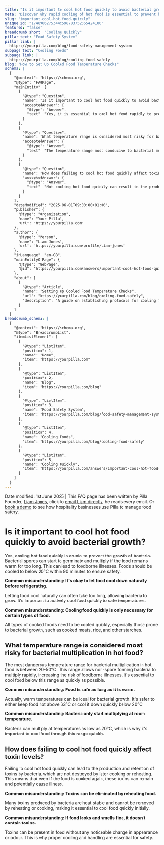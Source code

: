 ```yaml
---
title: "Is it important to cool hot food quickly to avoid bacterial growth?"
meta: "Discover why rapid cooling of hot food is essential to prevent bacterial growth and toxin production, ensuring food safety and preventing illness."
slug: "important-cool-hot-food-quickly"
unique id: "1748966275344x598783752565424100"
featured: "false"
breadcrumb short: "Cooling Quickly"
pillar text: "Food Safety System"
pillar link: |
  https://yourpilla.com/blog/food-safety-management-system
subpage text: "Cooling Foods"
subpage link: |
  https://yourpilla.com/blog/cooling-food-safely
blog: "How to Set Up Cooled Food Temperature Checks"
schema: |
  {
    "@context": "https://schema.org",
    "@type": "FAQPage",
    "mainEntity": [
      {
        "@type": "Question",
        "name": "Is it important to cool hot food quickly to avoid bacterial growth?",
        "acceptedAnswer": {
          "@type": "Answer",
          "text": "Yes, it is essential to cool hot food rapidly to prevent bacteria from growing. Bacterial spores may begin to germinate and multiply if the food remains warm for an extended period, potentially leading to foodborne illnesses. It's advisable to cool food to below 20°C within 90 minutes for safety."
        }
      },
      {
        "@type": "Question",
        "name": "What temperature range is considered most risky for bacterial multiplication in hot food?",
        "acceptedAnswer": {
          "@type": "Answer",
          "text": "The temperature range most conducive to bacterial multiplication in hot food is between 20-50°C. This range permits rapid growth of non-spore forming bacteria, heightening the risk of foodborne illnesses. Therefore, it's crucial to cool food below this temperature range as swiftly as possible."
        }
      },
      {
        "@type": "Question",
        "name": "How does failing to cool hot food quickly affect toxin levels?",
        "acceptedAnswer": {
          "@type": "Answer",
          "text": "Not cooling hot food quickly can result in the production and retention of toxins by bacteria, which certain cooking or reheating processes cannot destroy. Consequently, these retained toxins can cause illness even if the food is subsequently cooked or reheated."
        }
      }
    ],
    "dateModified": "2025-06-01T09:00:00+01:00",
    "publisher": {
      "@type": "Organization",
      "name": "Your Pilla",
      "url": "https://yourpilla.com"
    },
    "author": {
      "@type": "Person",
      "name": "Liam Jones",
      "url": "https://yourpilla.com/profile/liam-jones"
    },
    "inLanguage": "en-GB",
    "mainEntityOfPage": {
      "@type": "WebPage",
      "@id": "https://yourpilla.com/answers/important-cool-hot-food-quickly"
    },
    "about": [
      {
        "@type": "Article",
        "name": "Setting up Cooled Food Temperature Checks",
        "url": "https://yourpilla.com/blog/cooling-food-safely",
        "description": "A guide on establishing protocols for cooling food safely, featuring best practices and tips for accurate temperature monitoring."
      }
    ]
  }
breadcrumb_schema: |
  {
    "@context": "https://schema.org",
    "@type": "BreadcrumbList",
    "itemListElement": [
      {
        "@type": "ListItem",
        "position": 1,
        "name": "Home",
        "item": "https://yourpilla.com"
      },
      {
        "@type": "ListItem",
        "position": 2,
        "name": "Blog",
        "item": "https://yourpilla.com/blog"
      },
      {
        "@type": "ListItem",
        "position": 3,
        "name": "Food Safety System",
        "item": "https://yourpilla.com/blog/food-safety-management-system"
      },
      {
        "@type": "ListItem",
        "position": 4,
        "name": "Cooling Foods",
        "item": "https://yourpilla.com/blog/cooling-food-safely"
      },
      {
        "@type": "ListItem",
        "position": 5,
        "name": "Cooling Quickly",
        "item": "https://yourpilla.com/answers/important-cool-hot-food-quickly"
      }
    ]
  }
---
```


Date modified: 1st June 2025 | This FAQ page has been written by Pilla Founder, [Liam Jones](https://yourpilla.com/profile/liam-jones), click to [email Liam directly](https://mailto:liam@yourpilla.com/), he reads every email. Or [book a demo](https://calendly.com/pilla/demo) to see how hospitality businesses use Pilla to manage food safety.

# Is it important to cool hot food quickly to avoid bacterial growth?

Yes, cooling hot food quickly is crucial to prevent the growth of bacteria. Bacterial spores can start to germinate and multiply if the food remains warm for too long. This can lead to foodborne illnesses. Foods should be cooled to below 20°C within 90 minutes to ensure safety.

**Common misunderstanding: It's okay to let food cool down naturally before refrigerating.**

Letting food cool naturally can often take too long, allowing bacteria to grow. It's important to actively cool food quickly to safe temperatures.

**Common misunderstanding: Cooling food quickly is only necessary for certain types of food.**

All types of cooked foods need to be cooled quickly, especially those prone to bacterial growth, such as cooked meats, rice, and other starches.

## What temperature range is considered most risky for bacterial multiplication in hot food?

The most dangerous temperature range for bacterial multiplication in hot food is between 20-50°C. This range allows non-spore forming bacteria to multiply rapidly, increasing the risk of foodborne illnesses. It's essential to cool food below this range as quickly as possible.

**Common misunderstanding: Food is safe as long as it is warm.**

Actually, warm temperatures can be ideal for bacterial growth. It's safer to either keep food hot above 63°C or cool it down quickly below 20°C.

**Common misunderstanding: Bacteria only start multiplying at room temperature.**

Bacteria can multiply at temperatures as low as 20°C, which is why it's important to cool food through this range quickly.

## How does failing to cool hot food quickly affect toxin levels?

Failing to cool hot food quickly can lead to the production and retention of toxins by bacteria, which are not destroyed by later cooking or reheating. This means that even if the food is cooked again, these toxins can remain and potentially cause illness.

**Common misunderstanding: Toxins can be eliminated by reheating food.**

Many toxins produced by bacteria are heat stable and cannot be removed by reheating or cooking, making it essential to cool food quickly initially.

**Common misunderstanding: If food looks and smells fine, it doesn't contain toxins.**

Toxins can be present in food without any noticeable change in appearance or odour. This is why proper cooling and handling are essential for safety.